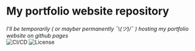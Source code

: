 # My portfolio website repository
*I'll be temporarily (  or mayber permanently  ¯\\_(ツ)_/¯  ) hosting my portfolio website on github pages*   
![CI/CD](https://github.com/dkadillak/dkadillak.github.io/workflows/CI/CD/badge.svg) ![License](https://img.shields.io/github/license/dkadillak/dkadillak.github.io) 



